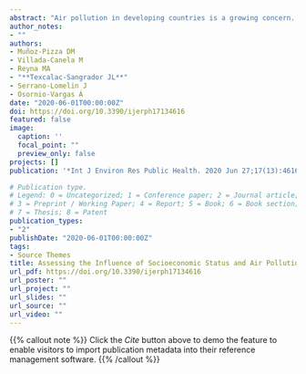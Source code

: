 ```yaml
---
abstract: "Air pollution in developing countries is a growing concern. It is associated with urbanization and social and economic structures. The understanding of how social factors can influence the perception and the potential impact of air pollution have not been addressed sufficiently. This paper addresses the social vulnerability and exposure to PM10 association and its influence on the air quality perception of residents in Mexicali, a Mexico-US border city. This study used individual variables and population census data, as well as statistical and spatial analyses. A cluster of socially vulnerable populations with high exposure to coarse particulate matter (PM10) was found in the city's peripheral areas. The spatial distribution of the local perception of air quality varied by the exposure zones of the estimated PM10 concentrations. Respondents living in very high exposure areas perceive air quality as 'poor,' contrarily to a worse perception in areas of intermediate and lower exposure to PM10. Proximity to stationary sources of pollution was associated with a poor perception of air quality. Results also indicate that low household income and poor air quality perceived at the place of residence negatively influences the perceived changes in the air quality over time. The knowledge of chronic health effects related to air pollution was scarce in the sampled population, especially in the areas with very high exposure and high social vulnerability. These findings can serve as a support in local air quality management."
author_notes:
- ""
authors: 
- Muñoz-Pizza DM
- Villada-Canela M
- Reyna MA
- "**Texcalac-Sangrador JL**"
- Serrano-Lomelin J
- Osornio-Vargas Á
date: "2020-06-01T00:00:00Z"
doi: https://doi.org/10.3390/ijerph17134616
featured: false
image:
  caption: ''
  focal_point: ""
  preview_only: false
projects: []
publication: '*Int J Environ Res Public Health. 2020 Jun 27;17(13):4616. PMID: 32604985.*'

# Publication type.
# Legend: 0 = Uncategorized; 1 = Conference paper; 2 = Journal article;
# 3 = Preprint / Working Paper; 4 = Report; 5 = Book; 6 = Book section;
# 7 = Thesis; 8 = Patent
publication_types:
- "2"
publishDate: "2020-06-01T00:00:00Z"
tags:
- Source Themes
title: Assessing the Influence of Socioeconomic Status and Air Pollution Levels on the Public Perception of Local Air Quality in a Mexico-US Border City
url_pdf: https://doi.org/10.3390/ijerph17134616
url_poster: ""
url_project: ""
url_slides: ""
url_source: ""
url_video: ""
---
```


{{% callout note %}}
Click the *Cite* button above to demo the feature to enable visitors to import publication metadata into their reference management software.
{{% /callout %}}
